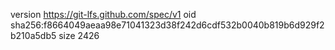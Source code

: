 version https://git-lfs.github.com/spec/v1
oid sha256:f8664049aeaa98e71041323d38f242d6cdf532b0040b819b6d929f2b210a5db5
size 2426
